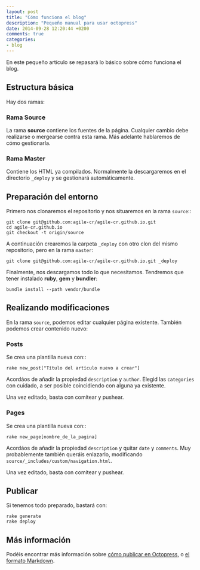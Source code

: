 ```yaml
---
layout: post
title: "Cómo funciona el blog"
description: "Pequeño manual para usar octopress"
date: 2014-09-28 12:20:44 +0200
comments: true
categories: 
- blog
---
```


En este pequeño artículo se repasará lo básico sobre cómo funciona el blog.

## Estructura básica

Hay dos ramas:

### Rama Source

La rama **source** contiene los fuentes de la página. Cualquier cambio debe realizarse o mergearse contra esta rama. Más adelante hablaremos de cómo gestionarla.

### Rama Master

Contiene los HTML ya compilados. Normalmente la descargaremos en el directorio `_deploy` y se gestionará automáticamente.

## Preparación del entorno

Primero nos clonaremos el repositorio y nos situaremos en la rama `source`::

    git clone git@github.com:agile-cr/agile-cr.github.io.git
    cd agile-cr.github.io
    git checkout -t origin/source

A continuación crearemos la carpeta `_deploy` con otro clon del mismo repositorio, pero en la rama `master`:

    git clone git@github.com:agile-cr/agile-cr.github.io.git _deploy

Finalmente, nos descargamos todo lo que necesitamos. Tendremos que tener instalado **ruby**, **gem** y **bundler**:

    bundle install --path vendor/bundle

## Realizando modificaciones

En la rama `source`, podemos editar cualquier página existente. También podemos crear contenido nuevo:

### Posts

Se crea una plantilla nueva con::

    rake new_post["Título del artículo nuevo a crear"]

Acordáos de añadir la propiedad `description` y `author`. Elegid las `categories` con cuidado, a ser posible coincidiendo con alguna ya existente.

Una vez editado, basta con comitear y pushear.

### Pages

Se crea una plantilla nueva con::

    rake new_page[nombre_de_la_pagina]

Acordáos de añadir la propiedad `description` y quitar `date` y `comments`. Muy probablemente también queráis enlazarlo, modificando `source/_includes/custom/navigation.html`.

Una vez editado, basta con comitear y pushear.

## Publicar

Si tenemos todo preparado, bastará con:

    rake generate
    rake deploy

## Más información

Podéis encontrar más información sobre [cómo publicar en Octopress], o [el formato Markdown].


[cómo publicar en Octopress]: http://octopress.org/docs/blogging/
[el formato Markdown]: http://daringfireball.net/projects/markdown/syntax